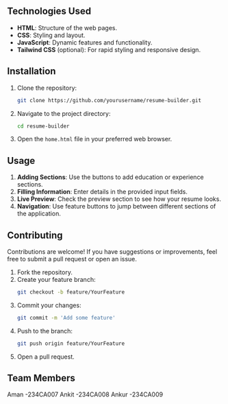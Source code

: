 
## Technologies Used

- **HTML**: Structure of the web pages.
- **CSS**: Styling and layout.
- **JavaScript**: Dynamic features and functionality.
- **Tailwind CSS** (optional): For rapid styling and responsive design.

## Installation

1. Clone the repository:
   ```bash
   git clone https://github.com/yourusername/resume-builder.git
   ```

2. Navigate to the project directory:
   ```bash
   cd resume-builder
   ```

3. Open the `home.html` file in your preferred web browser.

## Usage

1. **Adding Sections**: Use the buttons to add education or experience sections.
2. **Filling Information**: Enter details in the provided input fields.
3. **Live Preview**: Check the preview section to see how your resume looks.
4. **Navigation**: Use feature buttons to jump between different sections of the application.

## Contributing

Contributions are welcome! If you have suggestions or improvements, feel free to submit a pull request or open an issue.

1. Fork the repository.
2. Create your feature branch:
   ```bash
   git checkout -b feature/YourFeature
   ```
3. Commit your changes:
   ```bash
   git commit -m 'Add some feature'
   ```
4. Push to the branch:
   ```bash
   git push origin feature/YourFeature
   ```
5. Open a pull request.


## Team Members
Aman -234CA007
Ankit -234CA008
Ankur -234CA009
